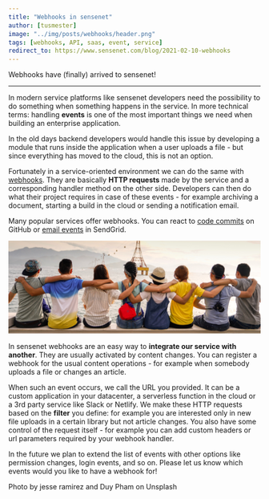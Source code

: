 ```yaml
---
title: "Webhooks in sensenet"
author: [tusmester]
image: "../img/posts/webhooks/header.png"
tags: [webhooks, API, saas, event, service]
redirect_to: https://www.sensenet.com/blog/2021-02-10-webhooks
---
```


Webhooks have (finally) arrived to sensenet!

---

In modern service platforms like sensenet developers need the possibility to do something when something happens in the service. In more technical terms: handling **events** is one of the most important things we need when building an enterprise application. 

In the old days backend developers would handle this issue by developing a module that runs inside the application when a user uploads a file - but since everything has moved to the cloud, this is not an option. 

Fortunately in a service-oriented environment we can do the same with [webhooks](https://en.wikipedia.org/wiki/Webhook). They are basically **HTTP requests** made by the service and a corresponding handler method on the other side. Developers can then do what their project requires in case of these events - for example archiving a document, starting a build in the cloud or sending a notification email.

Many popular services offer webhooks. You can react to [code commits](https://docs.github.com/en/github/extending-github/about-webhooks) on GitHub or [email events](https://sendgrid.api-docs.io/v3.0/webhooks/retrieve-event-webhook-settings) in SendGrid. 

<p align="center">
<img src="/img/posts/webhooks/integrations.png" alt="integrations">
</p>

In sensenet webhooks are an easy way to **integrate our service with another**. They are usually activated by content changes. You can register a webhook for the usual content operations - for example when somebody uploads a file or changes an article.

When such an event occurs, we call the URL you provided. It can be a custom application in your datacenter, a serverless function in the cloud or a 3rd party service like Slack or Netlify. We make these HTTP requests based on the **filter** you define: for example you are interested only in new file uploads in a certain library but not article changes. You also have some control of the request itself - for example you can add custom headers or url parameters required by your webhook handler.

In the future we plan to extend the list of events with other options like permission changes, login events, and so on. Please let us know which events would you like to have a webhook for!

Photo by jesse ramirez and Duy Pham on Unsplash
